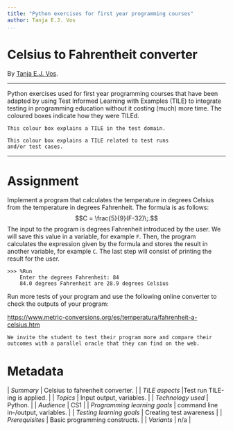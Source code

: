 ```yaml
---
title: "Python exercises for first year programming courses"
author: Tanja E.J. Vos
...
```


# Celsius to Fahrentheit converter

By [Tanja E.J. Vos](https://www.tanjavos.com).

---

Python exercises used for first year programming courses that
have been adapted by using Test Informed Learning with Examples (TILE)
to integrate testing in programming education without it costing (much)
more time. The coloured boxes indicate how they were TILEd.

```testdomaintile
This colour box explains a TILE in the test domain.
```

```testruntile
This colour box explains a TILE related to test runs
and/or test cases.
```

---

# Assignment

Implement a program that calculates the temperature in degrees Celsius from the temperature in degrees Fahrenheit. 
The formula is as follows: $$C = \frac{5}{9}(F-32)\;.$$ 
The input to the program is degrees Fahrenheit introduced by the user. 
We will save this value in a variable, for example `F`. 
Then, the program calculates the expression given by the formula and stores the result in another variable, for example `C`. The last step will consist of printing the result for the user.

```
>>> %Run
    Enter the degrees Fahrenheit: 84
    84.0 degrees Fahrenheit are 28.9 degrees Celsius
```

Run more tests of your program and use the following online
converter to check the outputs of your program:

<https://www.metric-conversions.org/es/temperatura/fahrenheit-a-celsius.htm>

```testruntile
We invite the student to test their program more and compare their
outcomes with a parallel oracle that they can find on the web.
```

# Metadata

| _Summary_ | Celsius to fahrenheit converter. |
| _TILE aspects_ |Test run TILE-ing is applied. |
| _Topics_ | Input output, variables. |
| _Technology used_ | Python. |
| _Audience_ | CS1 |
| _Programming learning goals_ | command line in-/output, variables. |
| _Testing learning goals_ | Creating test awareness |
| _Prerequisites_ |  Basic programming constructs.  |
| _Variants_ | n/a |
